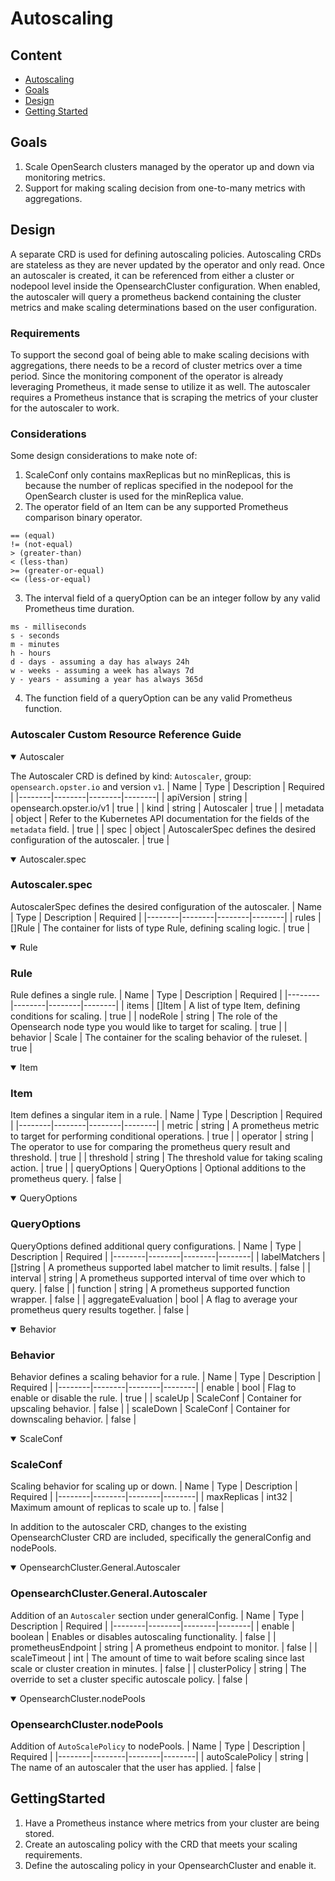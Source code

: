 # Autoscaling

## Content
- [Autoscaling](#autoscaling)
- [Goals](#goals)
- [Design](#design)
- [Getting Started](#gettingstarted)

## Goals
1. Scale OpenSearch clusters managed by the operator up and down via monitoring metrics.
2. Support for making scaling decision from one-to-many metrics with aggregations.

## Design
A separate CRD is used for defining autoscaling policies. Autoscaling CRDs are stateless as they are never updated by the operator and only read. Once an autoscaler is created, it can be referenced from either a cluster or nodepool level inside the OpensearchCluster configuration. When enabled, the autoscaler will query a prometheus backend containing the cluster metrics and make scaling determinations based on the user configuration. 

### Requirements
To support the second goal of being able to make scaling decisions with aggregations, there needs to be a record of cluster metrics over a time period. Since the monitoring component of the operator is already leveraging Prometheus, it made sense to utilize it as well. The autoscaler requires a Prometheus instance that is scraping the metrics of your cluster for the autoscaler to work. 

### Considerations
Some design considerations to make note of:
1. ScaleConf only contains maxReplicas but no minReplicas, this is because the number of replicas specified in the nodepool for the OpenSearch cluster is used for the minReplica value.
2. The operator field of an Item can be any supported Prometheus comparison binary operator.
```
== (equal)
!= (not-equal)
> (greater-than)
< (less-than)
>= (greater-or-equal)
<= (less-or-equal)
```
3. The interval field of a queryOption can be an integer follow by any valid Prometheus time duration.
```
ms - milliseconds
s - seconds
m - minutes
h - hours
d - days - assuming a day has always 24h
w - weeks - assuming a week has always 7d
y - years - assuming a year has always 365d
```
4. The function field of a queryOption can be any valid Prometheus function.

### Autoscaler Custom Resource Reference Guide
<details open>
  <summary>Autoscaler</summary>

The Autoscaler CRD is defined by kind: `Autoscaler`, group: `opensearch.opster.io` and version `v1`.
| Name | Type | Description | Required |
|--------|--------|--------|--------|
| apiVersion | string | opensearch.opster.io/v1 | true |
| kind | string | Autoscaler | true |
| metadata | object | Refer to the Kubernetes API documentation for the fields of the `metadata` field. | true |
| spec | object | AutoscalerSpec defines the desired configuration of the autoscaler. | true |

</details>
<details open>
  <summary>Autoscaler.spec</summary>

### Autoscaler.spec
AutoscalerSpec defines the desired configuration of the autoscaler.
| Name | Type | Description | Required |
|--------|--------|--------|--------|
| rules | []Rule | The container for lists of type Rule, defining scaling logic. | true |

</details>
<details open>
  <summary>Rule</summary>

### Rule
Rule defines a single rule.
| Name | Type | Description | Required |
|--------|--------|--------|--------|
| items | []Item | A list of type Item, defining conditions for scaling. | true |
| nodeRole | string | The role of the Opensearch node type you would like to target for scaling. | true |
| behavior | Scale | The container for the scaling behavior of the ruleset. | true |

</details>
<details open>
  <summary>Item</summary>

### Item
Item defines a singular item in a rule.
| Name | Type | Description | Required |
|--------|--------|--------|--------|
| metric | string | A prometheus metric to target for performing conditional operations. | true |
| operator | string | The operator to use for comparing the prometheus query result and threshold. | true |
| threshold | string | The threshold value for taking scaling action. | true |
| queryOptions | QueryOptions | Optional additions to the prometheus query. | false |

</details>
<details open>
  <summary>QueryOptions</summary>

### QueryOptions
QueryOptions defined additional query configurations.
| Name | Type | Description | Required |
|--------|--------|--------|--------|
| labelMatchers | []string | A prometheus supported label matcher to limit results. | false |
| interval | string | A prometheus supported interval of time over which to query. | false |
| function | string | A prometheus supported function wrapper. | false |
| aggregateEvaluation | bool | A flag to average your prometheus query results together. | false |

</details>
<details open>
  <summary>Behavior</summary>

### Behavior
Behavior defines a scaling behavior for a rule.
| Name | Type | Description | Required |
|--------|--------|--------|--------|
| enable | bool | Flag to enable or disable the rule. | true |
| scaleUp | ScaleConf | Container for upscaling behavior. | false |
| scaleDown | ScaleConf | Container for downscaling behavior. | false |

</details>
<details open>
  <summary>ScaleConf</summary>

### ScaleConf
Scaling behavior for scaling up or down.
| Name | Type | Description | Required |
|--------|--------|--------|--------|
| maxReplicas | int32 | Maximum amount of replicas to scale up to. | false |

</details>


In addition to the autoscaler CRD, changes to the existing OpensearchCluster CRD are included, specifically the generalConfig and nodePools.

<details open>
  <summary>OpensearchCluster.General.Autoscaler</summary>

### OpensearchCluster.General.Autoscaler
Addition of an `Autoscaler` section under generalConfig.
| Name | Type | Description | Required |
|--------|--------|--------|--------|
| enable | boolean | Enables or disables autoscaling functionality. | false |
| prometheusEndpoint | string | A prometheus endpoint to monitor. | false |
| scaleTimeout | int | The amount of time to wait before scaling since last scale or cluster creation in minutes. | false |
| clusterPolicy | string | The override to set a cluster specific autoscale policy. | false |

</details>
<details open>
  <summary>OpensearchCluster.nodePools</summary>

### OpensearchCluster.nodePools
Addition of `AutoScalePolicy` to nodePools.
| Name | Type | Description | Required |
|--------|--------|--------|--------|
| autoScalePolicy | string | The name of an autoscaler that the user has applied. | false |

</details>


## GettingStarted
1. Have a Prometheus instance where metrics from your cluster are being stored.
2. Create an autoscaling policy with the CRD that meets your scaling requirements.
3. Define the autoscaling policy in your OpensearchCluster and enable it.